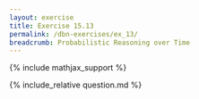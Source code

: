 ```yaml
---
layout: exercise
title: Exercise 15.13
permalink: /dbn-exercises/ex_13/
breadcrumb: Probabilistic Reasoning over Time
---
```


{% include mathjax_support %}

<div><i class="arrow-up loader" data-chapter="dbn-exercises" data-exercise="ex_13" data-rating="0"></i></div>
{% include_relative question.md %}
